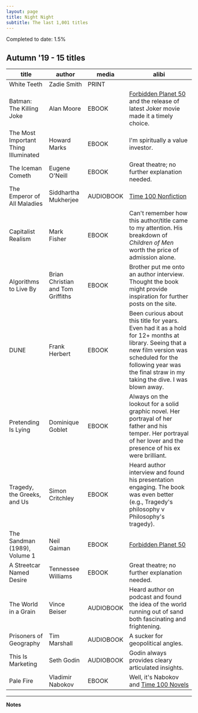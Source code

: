 ```yaml
---
layout: page
title: Night Night
subtitle: The last 1,001 titles
---
```


Completed to date: 1.5%

## Autumn '19 - 15 titles

|	title	|	author	|	media	|	alibi	|
|	---	|	---	|	---	|	---	|
| White Teeth | Zadie Smith | PRINT | |
|	Batman: The Killing Joke	|	Alan Moore	|	EBOOK	|	[Forbidden Planet 50] and the release of latest Joker movie made it a timely choice.	|
|	The Most Important Thing Illuminated	|	Howard Marks	|	EBOOK	|	I'm spiritually a value investor.	|
|	The Iceman Cometh	|	Eugene O'Neill	|	EBOOK	|	Great theatre; no further explanation needed. 	|
|	The Emperor of All Maladies	|	Siddhartha Mukherjee	|	AUDIOBOOK	|	[Time 100 Nonfiction]	|
|	Capitalist Realism	|	Mark Fisher	|	EBOOK	|	Can't remember how this author/title came to my attention. His breakdown of _Children of Men_ worth the price of admission alone. |
|	Algorithms to Live By	|	Brian Christian and Tom Griffiths	|	EBOOK	|	Brother put me onto an author interview. Thought the book might provide inspiration for further posts on the site.	|
|	DUNE	|	Frank Herbert	|	EBOOK	|	Been curious about this title for years. Even had it as a hold for 12+ months at library. Seeing that a new film version was scheduled for the following year was the final straw in my taking the dive. I was blown away. 	|
|	Pretending Is Lying	|	Dominique Goblet	|	EBOOK	|	Always on the lookout for a solid graphic novel. Her portrayal of her father and his temper. Her portrayal of her lover and the presence of his ex were brilliant.	|
|	Tragedy, the Greeks, and Us	|	Simon Critchley	|	EBOOK	|	Heard author interview and found his presentation engaging. The book was even better (e.g., Tragedy's philosophy v Philosophy's tragedy).	|
|	The Sandman (1989), Volume 1	|	Neil Gaiman	|	EBOOK	|	[Forbidden Planet 50]	|
|	A Streetcar Named Desire	|	Tennessee Williams	|	EBOOK	|	Great theatre; no further explanation needed. 	|
|	The World in a Grain	|	Vince Beiser	|	AUDIOBOOK	|	Heard author on podcast and found the idea of the world running out of sand both fascinating and frightening.	|
|	Prisoners of Geography	|	Tim Marshall	|	AUDIOBOOK	|	A sucker for geopolitical angles.	|
|	This Is Marketing	|	Seth Godin	|	AUDIOBOOK	|	Godin always provides cleary articulated insights. |
|	Pale Fire	|	Vladimir Nabokov	|	EBOOK	|	Well, it's Nabokov and [Time 100 Novels] |



---

**Notes**

[Time 100 Novels]: http://entertainment.time.com/2005/10/16/all-time-100-novels/slide/all/
[Time 100 Nonfiction]: http://entertainment.time.com/2011/08/30/all-time-100-best-nonfiction-books/slide/all/
[Forbidden Planet 50]: https://forbiddenplanet.com/posts/50-best-best-graphic-novels/
[Flavorwire 25 Greatest Essay Collections]: https://www.flavorwire.com/378123/the-25-greatest-essay-collections-of-all-time
[Flavorwire 50 Essential Books of Poetry]: https://www.flavorwire.com/449473/50-essential-books-of-poetry-that-everyone-should-read
[Nobel Prize in Literature]: https://www.nobelprize.org/prizes/lists/all-nobel-prizes-in-literature
